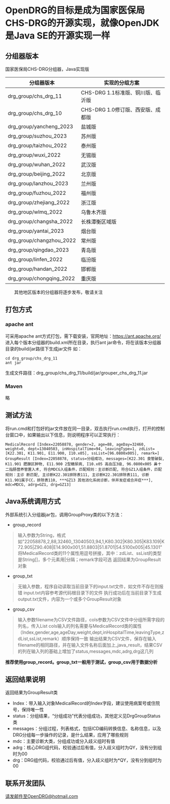 # OpenDRG的目标是成为国家医保局CHS-DRG的开源实现，就像OpenJDK是Java SE的开源实现一样

## 分组器版本
国家医保局CHS-DRG分组器，Java实现版

|分组器版本|实现的分组方案|
|-|-|
|drg_group/chs_drg_11|CHS-DRG 1.1标准版、铜川版、临沂版|
|drg_group/chs_drg_10|CHS-DRG 1.0修订版、西安版、成都版|
|drg_group/yancheng_2023|盐城版|
|drg_group/suzhou_2023|苏州版|
|drg_group/taizhou_2022|泰州版|
|drg_group/wuxi_2022|无锡版|
|drg_group/wuhan_2022|武汉版|
|drg_group/beijing_2022|北京版|
|drg_group/lanzhou_2023|兰州版|
|drg_group/fuzhou_2022|福州版|
|drg_group/zhejiang_2022|浙江版|
|drg_group/wlmq_2022|乌鲁木齐版|
|drg_group/changsha_2022|长株潭衡区域版|
|drg_group/yantai_2023|烟台版|
|drg_group/changzhou_2022|常州版|
|drg_group/qingdao_2023|青岛版|
|drg_group/linfen_2022|临汾版|
|drg_group/handan_2022|邯郸版|
|drg_group/chongqing_2022|重庆版|

&emsp;&emsp;其他地区版本的分组器将逐步发布，敬请关注

## 打包方式
### apache ant
可采用apache ant方式打包，需下载安装，官网地址：https://ant.apache.org/
进入每个版本分组器的build.xml所在目录，执行ant jar命令，将在该版本分组器目录的build/jar路径下生成jar文件
如：
```console
cd drg_group/chs_drg_11
ant jar
```
生成文件路径：drg_group/chs_drg_11/build/jar/grouper_chs_drg_11.jar

### Maven
略

## 测试方法
将run.cmd和打包好的jar文件放在同一目录，双击执行run.cmd执行，打开的控制台窗口中，如果输出以下信息，则说明程序可以正常执行：
```
MedicalRecord [Index=22058878, gender=2, age=88, ageDay=32460, weight=0, dept=13040503, inHospitalTime=94, leavingType=1, zdList=[K22.301, K11.901, E11.900, I10.x05], ssList=[96.0800x005], remark=]
GroupResult [Index=22058878, status=分组成功, messages=[K22.301 食管破裂, K11.901 腮腺区肿物, E11.900 2型糖尿病, I10.x05 高血压3级, 96.0800x005 鼻十二指肠营养管置入术, 符合MDCG入组条件，匹配规则：主诊断匹配, 符合GZ1入组条件，匹配规则：主诊 断匹配, 主诊断K22.301排除表111, 主诊断K22.301排除表111, 诊断K11.901属于CC，排除表110, ***GZ13 其他消化系统诊断，伴并发症或合并症***], mdc=MDCG, adrg=GZ1, drg=GZ13]
```

## Java系统调用方式
外部系统引入分组器jar包，调用GroupProxy类的以下方法：
* group_record
> 输入参数为String，格式如"22058878,2,88,32460,,13040503,94,1,K80.302|K80.305|K83.109|K72.905|Z90.408|E14.900x001,51.8803|51.8701|54.5100x005|45.1301"
将MedicalRecord类的11个属性用逗号拼接，其中：zdList、ssList的类型是String[]，多个元素用|分隔；remark字段可选
返回结果为GroupResult对象
* group_txt
> 无输入参数，程序自动读取当前目录下的input.txt文件，如文件不存在则报错
input.txt内容参考源代码根目录下的文件
执行成功后在当前目录下生成output.txt文件，内容为一个或多个GroupResult对象
* group_csv
> 输入参数filename为CSV文件路径，cols参数为CSV文件中分组所需字段的列名，传入List
cols输入的列名需要与MedicalRecord类的属性（Index,gender,age,ageDay,weight,dept,inHospitalTime,leavingType,zdList,ssList,remark）顺序保持一致
输出结果为CSV文件，保存在输入filename的相同路径，并在输入文件名称后面加上_java_result，结果CSV的列在输入列的基础上增加了status,messages,mdc,adrg,drg这几列

**推荐使用group_record。group_txt一般用于测试，group_csv用于数据分析**
## 返回结果说明
返回结果为GroupResult类
* Index：带入输入对象MedicalRecord的Index字段，建议使用病案号或住院号，保持唯一性
* status：分组结果，“分组成功”代表分组成功，其他定义见DrgGroupStatus类
* messages：分组过程，列表格式，包括ICD编码转换信息、名称信息，以及DRG分组每一步操作的记录，是什么结果，应用了哪些规则
* mdc：主要诊断大类，分组成功或分入歧义组时有值
* adrg：核心DRG组代码，校验通过后有值，分入歧义组时为QY，没有分到组时为00
* drg：DRG组代码，校验通过后有值，分入歧义组时为*QY，没有分到组时为00

## 联系开发团队
请发邮件至OpenDRG@hotmail.com
